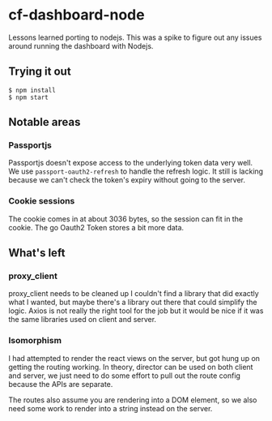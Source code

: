 # cf-dashboard-node

Lessons learned porting to nodejs. This was a spike to figure out any issues
around running the dashboard with Nodejs.

## Trying it out

    $ npm install
    $ npm start


## Notable areas


### Passportjs

Passportjs doesn't expose access to the underlying token data very well. We use
`passport-oauth2-refresh` to handle the refresh logic. It still is lacking
because we can't check the token's expiry without going to the server.


### Cookie sessions

The cookie comes in at about 3036 bytes, so the session can fit in the cookie.
The go Oauth2 Token stores a bit more data.


## What's left


### proxy_client

proxy_client needs to be cleaned up I couldn't find a library that did exactly
what I wanted, but maybe there's a library out there that could simplify the
logic. Axios is not really the right tool for the job but it would be nice if it
was the same libraries used on client and server.


### Isomorphism

I had attempted to render the react views on the server, but got hung up on
getting the routing working. In theory, director can be used on both client and
server, we just need to do some effort to pull out the route config because the
APIs are separate.

The routes also assume you are rendering into a DOM element, so we also need
some work to render into a string instead on the server.
